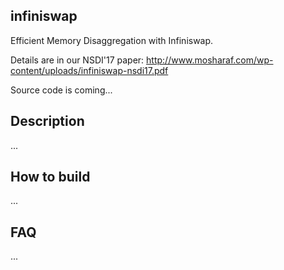 ## infiniswap
Efficient Memory Disaggregation with Infiniswap.

Details are in our NSDI'17 paper:
http://www.mosharaf.com/wp-content/uploads/infiniswap-nsdi17.pdf

Source code is coming...

## Description
...

## How to build
...

## FAQ
...
